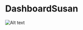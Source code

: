 # DashboardSusan
![Alt text](file://C:/Users/slarazun/Downloads/picasion.com_2c47d43f79e870334ad4f830da776aa0.gif?raw=true "Optional Title")
